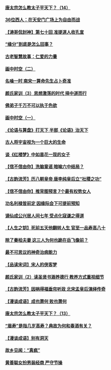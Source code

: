 #### [唐太宗怎么教太子平天下？（14）](../pages/prog647/a103277506.md) 
#### [36位西人：在天安门广场上为自由而战](../pages/prog647/a103277444.md) 
#### [【涛哥侃封神】第七十回 准提道人收孔宣](../pages/prog647/a103276733.md) 
#### [“缘分”到底是怎么回事？](../pages/prog647/a103276538.md) 
#### [古老智慧故事：仁爱的力量](../pages/prog647/a103276494.md) 
#### [画中时空（二）](../pages/prog647/a103276439.md) 
#### [名噪一时 南宋一算命先生占卜奇准](../pages/prog647/a103275623.md) 
#### [颜氏家训（3）思想激荡的时代 择中道而行](../pages/prog647/a103275602.md) 
#### [佛弟子千万不可以执于色欲](../pages/prog647/a103275539.md) 
#### [画中时空（一）](../pages/prog647/a103274706.md) 
#### [《论语与算盘》打天下 半部《论语》治天下](../pages/prog647/a103274700.md) 
#### [古人将宇宙视为一个巨大的生命](../pages/prog647/a103274689.md) 
#### [谈《红楼梦》中如昙花一现的女子](../pages/prog647/a103274601.md) 
#### [【信不信由你】洗脑童谣 暗喻六中结局？](../pages/prog647/a103274053.md) 
#### [【古韵流芳】历八朝皇帝 唐李纯皇后立“社稷之功”](../pages/prog647/a103273693.md) 
#### [【信不信由你】推背图预言 7个最有权势女人](../pages/prog647/a103273514.md) 
#### [功名利禄皆前定 因缘际会下可提前预知](../pages/prog647/a103273531.md) 
#### [谪仙成公兴居人间七年 受点化寇谦之得道](../pages/prog647/a103273520.md) 
#### [【人生之钥】死前五天他翻转人生 官至一品寿高八十](../pages/prog647/a103273510.md) 
#### [除了秦桧夫妻 这三人为何也跪在岳飞像前？](../pages/prog647/a103273440.md) 
#### [最不可思议的神奇治病能力](../pages/prog647/a103273425.md) 
#### [【品读宋词】宋人的侠客梦](../pages/prog647/a103272536.md) 
#### [颜氏家训（2）读圣贤书涵养德行 教养方式重视细节](../pages/prog647/a103272532.md) 
#### [【古韵流芳】因祸得福垂帘听政 北宋孟皇后演绎传奇](../pages/prog647/a103271965.md) 
#### [【漫谈成语】成也萧何 败也萧何](../pages/prog647/a103271856.md) 
#### [唐太宗怎么教太子平天下？（13）](../pages/prog647/a103271689.md) 
#### [“眉寿”是指几岁高寿？典故为何和春酒有关？](../pages/prog647/a103271684.md) 
#### [【漫谈成语】别有洞天](../pages/prog647/a103270719.md) 
#### [故乡见闻：“真疯”](../pages/prog647/a103270736.md) 
#### [黄善聪女扮男装经商 严守节操](../pages/prog647/a103270683.md) 

